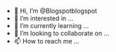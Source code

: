 - 👋 Hi, I’m @Blogspotblogspot
- 👀 I’m interested in ...
- 🌱 I’m currently learning ...
- 💞️ I’m looking to collaborate on ...
- 📫 How to reach me ...

<!---
Blogspotblogspot/Blogspotblogspot is a ✨ special ✨ repository because its `README.md` (this file) appears on your GitHub profile.
You can click the Preview link to take a look at your changes.
--->
